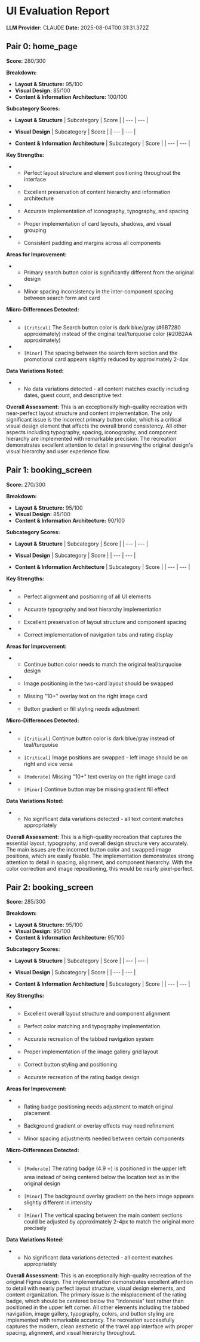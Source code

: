 # UI Evaluation Report

**LLM Provider:** CLAUDE
**Date:** 2025-08-04T00:31:31.372Z

## Pair 0: home_page

**Score:** 280/300

**Breakdown:**
*   **Layout & Structure:** 95/100
*   **Visual Design:** 85/100
*   **Content & Information Architecture:** 100/100

**Subcategory Scores:**

*   **Layout & Structure**
| Subcategory | Score |
| --- | --- |

*   **Visual Design**
| Subcategory | Score |
| --- | --- |

*   **Content & Information Architecture**
| Subcategory | Score |
| --- | --- |

**Key Strengths:**
*   - Perfect layout structure and element positioning throughout the interface
*   - Excellent preservation of content hierarchy and information architecture
*   - Accurate implementation of iconography, typography, and spacing
*   - Proper implementation of card layouts, shadows, and visual grouping
*   - Consistent padding and margins across all components

**Areas for Improvement:**
*   - Primary search button color is significantly different from the original design
*   - Minor spacing inconsistency in the inter-component spacing between search form and card

**Micro-Differences Detected:**
*   - `[Critical]` The Search button color is dark blue/gray (#6B7280 approximately) instead of the original teal/turquoise color (#20B2AA approximately)
*   - `[Minor]` The spacing between the search form section and the promotional card appears slightly reduced by approximately 2-4px

**Data Variations Noted:**
*   - No data variations detected - all content matches exactly including dates, guest count, and descriptive text

**Overall Assessment:**
This is an exceptionally high-quality recreation with near-perfect layout structure and content implementation. The only significant issue is the incorrect primary button color, which is a critical visual design element that affects the overall brand consistency. All other aspects including typography, spacing, iconography, and component hierarchy are implemented with remarkable precision. The recreation demonstrates excellent attention to detail in preserving the original design's visual hierarchy and user experience flow.

## Pair 1: booking_screen

**Score:** 270/300

**Breakdown:**
*   **Layout & Structure:** 95/100
*   **Visual Design:** 85/100
*   **Content & Information Architecture:** 90/100

**Subcategory Scores:**

*   **Layout & Structure**
| Subcategory | Score |
| --- | --- |

*   **Visual Design**
| Subcategory | Score |
| --- | --- |

*   **Content & Information Architecture**
| Subcategory | Score |
| --- | --- |

**Key Strengths:**
*   - Perfect alignment and positioning of all UI elements
*   - Accurate typography and text hierarchy implementation
*   - Excellent preservation of layout structure and component spacing
*   - Correct implementation of navigation tabs and rating display

**Areas for Improvement:**
*   - Continue button color needs to match the original teal/turquoise design
*   - Image positioning in the two-card layout should be swapped
*   - Missing "10+" overlay text on the right image card
*   - Button gradient or fill styling needs adjustment

**Micro-Differences Detected:**
*   - `[Critical]` Continue button color is dark blue/gray instead of teal/turquoise
*   - `[Critical]` Image positions are swapped - left image should be on right and vice versa
*   - `[Moderate]` Missing "10+" text overlay on the right image card
*   - `[Minor]` Continue button may be missing gradient fill effect

**Data Variations Noted:**
*   - No significant data variations detected - all text content matches appropriately

**Overall Assessment:**
This is a high-quality recreation that captures the essential layout, typography, and overall design structure very accurately. The main issues are the incorrect button color and swapped image positions, which are easily fixable. The implementation demonstrates strong attention to detail in spacing, alignment, and component hierarchy. With the color correction and image repositioning, this would be nearly pixel-perfect.

## Pair 2: booking_screen

**Score:** 285/300

**Breakdown:**
*   **Layout & Structure:** 95/100
*   **Visual Design:** 95/100
*   **Content & Information Architecture:** 95/100

**Subcategory Scores:**

*   **Layout & Structure**
| Subcategory | Score |
| --- | --- |

*   **Visual Design**
| Subcategory | Score |
| --- | --- |

*   **Content & Information Architecture**
| Subcategory | Score |
| --- | --- |

**Key Strengths:**
*   - Excellent overall layout structure and component alignment
*   - Perfect color matching and typography implementation
*   - Accurate recreation of the tabbed navigation system
*   - Proper implementation of the image gallery grid layout
*   - Correct button styling and positioning
*   - Accurate recreation of the rating badge design

**Areas for Improvement:**
*   - Rating badge positioning needs adjustment to match original placement
*   - Background gradient or overlay effects may need refinement
*   - Minor spacing adjustments needed between certain components

**Micro-Differences Detected:**
*   - `[Moderate]` The rating badge (4.9 ⭐) is positioned in the upper left area instead of being centered below the location text as in the original design
*   - `[Minor]` The background overlay gradient on the hero image appears slightly different in intensity
*   - `[Minor]` The vertical spacing between the main content sections could be adjusted by approximately 2-4px to match the original more precisely

**Data Variations Noted:**
*   - No significant data variations detected - all content matches appropriately

**Overall Assessment:**
This is an exceptionally high-quality recreation of the original Figma design. The implementation demonstrates excellent attention to detail with nearly perfect layout structure, visual design elements, and content organization. The primary issue is the misplacement of the rating badge, which should be centered below the "Indonesia" text rather than positioned in the upper left corner. All other elements including the tabbed navigation, image gallery, typography, colors, and button styling are implemented with remarkable accuracy. The recreation successfully captures the modern, clean aesthetic of the travel app interface with proper spacing, alignment, and visual hierarchy throughout.

